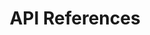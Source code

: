 ---
title: API References
description: All the Weaverse Hydrogen APIs info you need. Dive in and get coding.
order: 4
---
